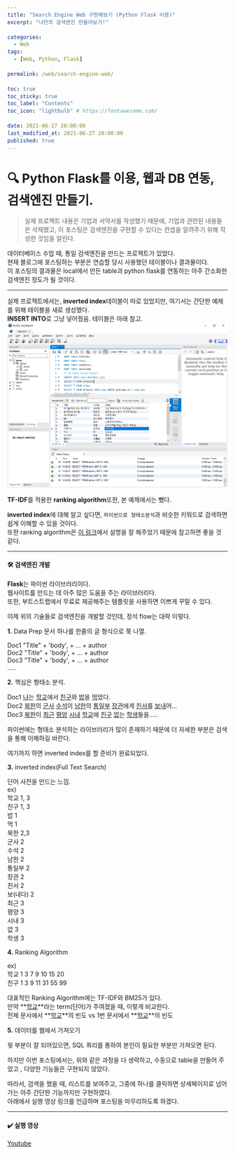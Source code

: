 ```yaml
---
title: "Search Engine Web 구현해보기 (Python Flask 이용)"
excerpt: "나만의 검색엔진 만들어보기!"

categories:
  - Web
tags:
  - [Web, Python, Flask]

permalink: /web/search-engine-web/

toc: true
toc_sticky: true
toc_label: "Contents"
toc_icon: "lightbulb" # https://fontawesome.com/
 
date: 2021-06-27 20:00:00
last_modified_at: 2021-06-27 20:00:00
published: true
---
```


# 🔍 Python Flask를 이용, 웹과 DB 연동, 검색엔진 만들기.

> 실제 프로젝트 내용은 기업과 서약서를 작성했기 때문에, 기업과 관련된 내용들은 삭제했고, 이 포스팅은 검색엔진을 구현할 수 있다는 컨셉을 알려주기 위해 작성한 것임을 알린다.  

데이터베이스 수업 때, 통일 검색엔진을 만드는 프로젝트가 있었다.  
현재 블로그에 포스팅하는 부분은 연습할 당시 사용했던 테이블이나 결과물이다.  
이 포스팅의 결과물은 local에서 만든 table과 python flask를 연동하는 아주 간소화한 검색엔진 정도가 될 것이다.  
 
---  

실제 프로젝트에서는, **inverted index**테이블이 따로 있었지만, 여기서는 간단한 예제를 위해 테이블을 새로 생성했다.  
**INSERT INTO**로 그냥 넣어줬음. 테이블은 아래 참고.  
![table](/assets/images/post_img/web/search-engine-web/table.PNG)  

**TF-IDF**를 적용한 **ranking algorithm**또한, 본 예제에서는 뺐다.  

**inverted index**에 대해 알고 싶다면, `파이썬으로 형태소분석`과 비슷한 키워드로 검색하면 쉽게 이해할 수 있을 것이다.  
또한 ranking algorithm은 [이 링크](https://wikidocs.net/31698)에서 설명을 잘 해주었기 때문에 참고하면 좋을 것 같다.  

---

#### 🛠️ 검색엔진 개발

**Flask**는 파이썬 라이브러리이다.  
웹사이트를 만드는 데 아주 많은 도움을 주는 라이브러리다.  
또한, 부트스트랩에서 무료로 제공해주는 템플릿을 사용하면 이쁘게 꾸밀 수 있다.  

이제 위의 기술들로 검색엔진을 개발할 것인데, 정석 flow는 대략 이렇다.  

**1.** Data Prep 문서 하나를 한줄의 글 형식으로 쭉 나열.  

Doc1 "Title" + 'body', + ... + author  
Doc2 "Title" + 'body', + ... + author  
Doc3 "Title" + 'body', + ... + author  
.....  

**2.** 핵심은 형태소 분석.  

Doc1 <u>나</u>는 <u>학교</u>에서 <u>친구</u>와 <u>밥</u>을 <u>먹</u>었다.  
Doc2 <u>북한</u>의 <u>군사</u> <u>수석</u>이 <u>남한</u>의 <u>통일부</u> <u>장관</u>에게 <u>친서</u>를 <u>보내</u>어...  
Doc3 <u>북한</u>이 <u>최근</u> <u>평양</u> <u>시내</u> <u>학교</u>에 <u>친구</u> <u>없</u>는 <u>학생</u>들을.....  

파이썬에는 형태소 분석하는 라이브러리가 많이 존재하기 때문에 더 자세한 부분은 검색을 통해 이해하길 바란다. 

여기까지 하면 inverted index를 할 준비가 완료되었다.    

**3.** inverted index(Full Text Search)  

단어 사전을 만드는 느낌.  
ex)  
학교 1, 3  
친구 1, 3  
밥 1  
먹 1  
북한 2,3  
군사 2  
수석 2  
남한 2  
통일부 2  
장관 2  
친서 2  
보(내다) 2  
최근 3  
평양 3  
시내 3  
없 3  
학생 3  

**4.** Ranking Algorithm  

ex)  
학교 1 3 7 9 10 15 20  
친구 1 3 9 11 31 55 99  

대표적인 Ranking Algorithm에는 TF-IDF와 BM25가 있다.  
만약 **<u>학교</u>**라는 term(단어)가 주여졌을 때, 이렇게 비교한다.  
전체 문서에서 **<u>학교</u>**의 빈도 vs 1번 문서에서 **<u>학교</u>**의 빈도  

**5.** 데이터를 웹에서 가져오기  

윗 부분이 잘 되어있으면, SQL 쿼리를 통하여 본인이 필요한 부분만 가져오면 된다.  

하지만 이번 포스팅에서는, 위와 같은 과정을 다 생략하고, 수동으로 table을 만들어 주었고 , 다양한 기능들은 구현되지 않았다.  

따라서, 검색을 했을 때, 리스트를 보여주고, 그중에 하나를 클릭하면 상세페이지로 넘어가는 아주 간단한 기능까지만 구현하였다.  
아래에서 실행 영상 링크를 언급하며 포스팅을 마무리하도록 하겠다.  

---

#### ✔️ 실행 영상

[Youtube](https://www.youtube.com/watch?v=HonQW_yceh4)  